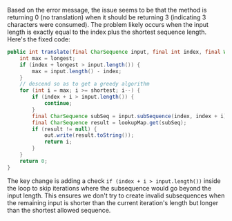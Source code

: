 Based on the error message, the issue seems to be that the method is returning 0 (no translation) when it should be returning 3 (indicating 3 characters were consumed). The problem likely occurs when the input length is exactly equal to the index plus the shortest sequence length. Here's the fixed code:

```java
public int translate(final CharSequence input, final int index, final Writer out) throws IOException {
    int max = longest;
    if (index + longest > input.length()) {
        max = input.length() - index;
    }
    // descend so as to get a greedy algorithm
    for (int i = max; i >= shortest; i--) {
        if (index + i > input.length()) {
            continue;
        }
        final CharSequence subSeq = input.subSequence(index, index + i);
        final CharSequence result = lookupMap.get(subSeq);
        if (result != null) {
            out.write(result.toString());
            return i;
        }
    }
    return 0;
}
```

The key change is adding a check `if (index + i > input.length())` inside the loop to skip iterations where the subsequence would go beyond the input length. This ensures we don't try to create invalid subsequences when the remaining input is shorter than the current iteration's length but longer than the shortest allowed sequence.